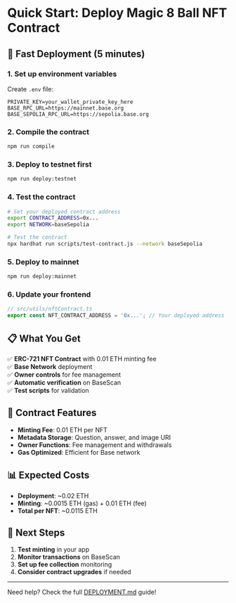 # Quick Start: Deploy Magic 8 Ball NFT Contract

## 🚀 Fast Deployment (5 minutes)

### 1. Set up environment variables

Create `.env` file:
```env
PRIVATE_KEY=your_wallet_private_key_here
BASE_RPC_URL=https://mainnet.base.org
BASE_SEPOLIA_RPC_URL=https://sepolia.base.org
```

### 2. Compile the contract
```bash
npm run compile
```

### 3. Deploy to testnet first
```bash
npm run deploy:testnet
```

### 4. Test the contract
```bash
# Set your deployed contract address
export CONTRACT_ADDRESS=0x...
export NETWORK=baseSepolia

# Test the contract
npx hardhat run scripts/test-contract.js --network baseSepolia
```

### 5. Deploy to mainnet
```bash
npm run deploy:mainnet
```

### 6. Update your frontend
```typescript
// src/utils/nftContract.ts
export const NFT_CONTRACT_ADDRESS = '0x...'; // Your deployed address
```

## 📋 What You Get

✅ **ERC-721 NFT Contract** with 0.01 ETH minting fee  
✅ **Base Network** deployment  
✅ **Owner controls** for fee management  
✅ **Automatic verification** on BaseScan  
✅ **Test scripts** for validation  

## 🔧 Contract Features

- **Minting Fee**: 0.01 ETH per NFT
- **Metadata Storage**: Question, answer, and image URI
- **Owner Functions**: Fee management and withdrawals
- **Gas Optimized**: Efficient for Base network

## 📊 Expected Costs

- **Deployment**: ~0.02 ETH
- **Minting**: ~0.0015 ETH (gas) + 0.01 ETH (fee)
- **Total per NFT**: ~0.0115 ETH

## 🎯 Next Steps

1. **Test minting** in your app
2. **Monitor transactions** on BaseScan
3. **Set up fee collection** monitoring
4. **Consider contract upgrades** if needed

---

Need help? Check the full [DEPLOYMENT.md](./DEPLOYMENT.md) guide! 